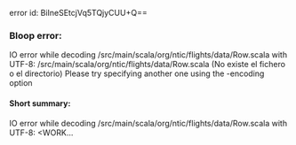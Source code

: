 error id: BiIneSEtcjVq5TQjyCUU+Q==
### Bloop error:

IO error while decoding <WORKSPACE>/src/main/scala/org/ntic/flights/data/Row.scala with UTF-8: <WORKSPACE>/src/main/scala/org/ntic/flights/data/Row.scala (No existe el fichero o el directorio)
Please try specifying another one using the -encoding option
#### Short summary: 

IO error while decoding <WORKSPACE>/src/main/scala/org/ntic/flights/data/Row.scala with UTF-8: <WORK...
